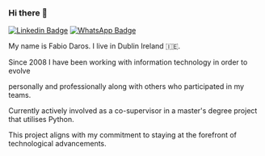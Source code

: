 ### Hi there 👋

<a href="https://www.linkedin.com/in/daros-fabio/" rel="nofollow"><img src="https://camo.githubusercontent.com/9f054728830f67f2184318683bda5065f584080465dcfbbe998e9671f57bb8da/68747470733a2f2f696d672e736869656c64732e696f2f62616467652f2d4c696e6b6564496e2d626c75653f7374796c653d666f722d7468652d6261646765266c6f676f3d4c696e6b6564696e266c6f676f436f6c6f723d7768697465266c696e6b3d68747470733a2f2f7777772e6c696e6b6564696e2e636f6d2f696e2f7061756c6d63717561642f" alt="Linkedin Badge" data-canonical-src="https://img.shields.io/badge/-LinkedIn-blue?style=for-the-badge&amp;logo=Linkedin&amp;logoColor=white&amp;link=https://www.linkedin.com/in/daros-fabio/" style="max-width: 100%;"></a> <a href="https://wa.me/353834677853?text=Hello!" rel="nofollow"><img src="https://camo.githubusercontent.com/3210353a4eaf5c7f8f315286b1b266818aca2744a1e55fdb5f63ada0b74dc098/68747470733a2f2f696d672e736869656c64732e696f2f62616467652f57686174734170702d3235443336363f7374796c653d666f722d7468652d6261646765266c6f676f3d7768617473617070266c6f676f436f6c6f723d7768697465266c696e6b3d68747470733a2f2f636861742e77686174736170702e636f6d2f46726f784f4359727632663379437875655a64496b59" alt="WhatsApp Badge" data-canonical-src="https://img.shields.io/badge/WhatsApp-25D366?style=for-the-badge&amp;logo=whatsapp&amp;logoColor=white&amp;link=https://wa.me/353834677853?text=Hello!" style="max-width: 100%;"></a>

My name is Fabio Daros. I live in Dublin Ireland 🇮🇪.

Since 2008 I have been working with information technology in order to evolve

personally and professionally along with others who participated in my teams.

Currently actively involved as a co-supervisor in a master's degree project that utilises Python. 

This project aligns with my commitment to staying at the forefront of technological advancements.

